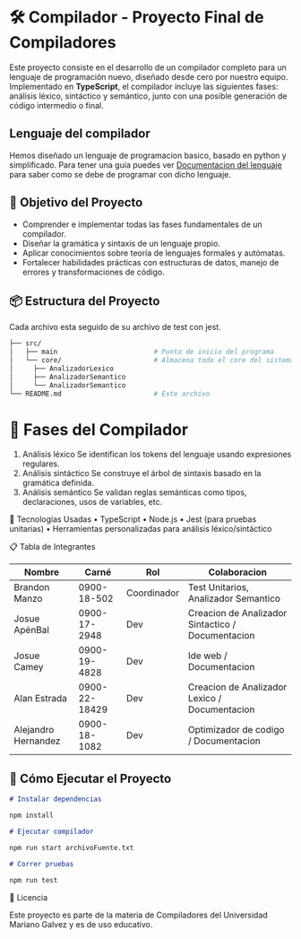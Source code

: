 # 🛠️ Compilador - Proyecto Final de Compiladores

Este proyecto consiste en el desarrollo de un compilador completo para un lenguaje de programación nuevo, diseñado desde cero por nuestro equipo. Implementado en **TypeScript**, el compilador incluye las siguientes fases: análisis léxico, sintáctico y semántico, junto con una posible generación de código intermedio o final.

## Lenguaje del compilador

Hemos diseñado un lenguaje de programacion basico, basado en python y simplificado. Para tener una guia puedes ver [Documentacion del lenguaje](./Lenguaje.md) para saber como se debe de programar con dicho lenguaje.

## 🧠 Objetivo del Proyecto

- Comprender e implementar todas las fases fundamentales de un compilador.
- Diseñar la gramática y sintaxis de un lenguaje propio.
- Aplicar conocimientos sobre teoría de lenguajes formales y autómatas.
- Fortalecer habilidades prácticas con estructuras de datos, manejo de errores y transformaciones de código.

## 📦 Estructura del Proyecto

Cada archivo esta seguido de su archivo de test con jest.

```bash
├── src/
│   ├── main                        # Punto de inicio del programa
│   └── core/                       # Almacena todo el core del sistema
│     ├── AnalizadorLexico
│     ├── AnalizadorSemantico
│     └── AnalizadorSemantico
└── README.md                       # Este archivo
```

# 📌 Fases del Compilador

1.  Análisis léxico
    Se identifican los tokens del lenguaje usando expresiones regulares.
2.  Análisis sintáctico
    Se construye el árbol de sintaxis basado en la gramática definida.
3.  Análisis semántico
    Se validan reglas semánticas como tipos, declaraciones, usos de variables, etc.

🧪 Tecnologías Usadas
• TypeScript
• Node.js
• Jest (para pruebas unitarias)
• Herramientas personalizadas para análisis léxico/sintáctico

📋 Tabla de Integrantes

| Nombre              | Carné         | Rol         | Colaboracion                                      |
| ------------------- | ------------- | ----------- | ------------------------------------------------- |
| Brandon Manzo       | 0900-18-502   | Coordinador | Test Unitarios, Analizador Semantico              |
| Josue ApénBal       | 0900-17-2948  | Dev         | Creacion de Analizador Sintactico / Documentacion |
| Josue Camey         | 0900-19-4828  | Dev         | Ide web / Documentacion                           |
| Alan Estrada        | 0900-22-18429 | Dev         | Creacion de Analizador Lexico / Documentacion     |
| Alejandro Hernandez | 0900-18-1082  | Dev         | Optimizador de codigo / Documentacion             |

## 🚀 Cómo Ejecutar el Proyecto

```md
# Instalar dependencias

npm install

# Ejecutar compilador

npm run start archivoFuente.txt

# Correr pruebas

npm run test
```

🧾 Licencia

Este proyecto es parte de la materia de Compiladores del Universidad Mariano Galvez y es de uso educativo.
